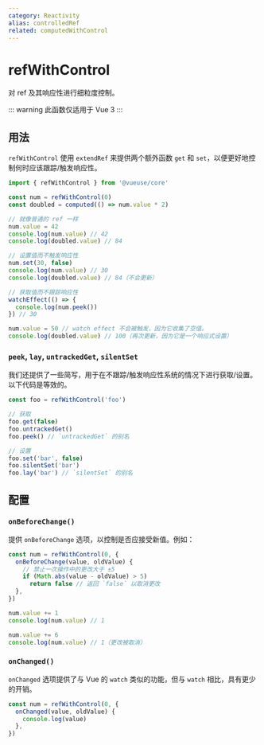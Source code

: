 ```yaml
---
category: Reactivity
alias: controlledRef
related: computedWithControl
---
```


# refWithControl

对 ref 及其响应性进行细粒度控制。

::: warning
此函数仅适用于 Vue 3
:::

## 用法

`refWithControl` 使用 `extendRef` 来提供两个额外函数 `get` 和 `set`，以便更好地控制何时应该跟踪/触发响应性。

```ts
import { refWithControl } from '@vueuse/core'

const num = refWithControl(0)
const doubled = computed(() => num.value * 2)

// 就像普通的 ref 一样
num.value = 42
console.log(num.value) // 42
console.log(doubled.value) // 84

// 设置值而不触发响应性
num.set(30, false)
console.log(num.value) // 30
console.log(doubled.value) // 84（不会更新）

// 获取值而不跟踪响应性
watchEffect(() => {
  console.log(num.peek())
}) // 30

num.value = 50 // watch effect 不会被触发，因为它收集了空值。
console.log(doubled.value) // 100（再次更新，因为它是一个响应式设置）
```

### `peek`, `lay`, `untrackedGet`, `silentSet`

我们还提供了一些简写，用于在不跟踪/触发响应性系统的情况下进行获取/设置。以下代码是等效的。

```ts
const foo = refWithControl('foo')
```

```ts
// 获取
foo.get(false)
foo.untrackedGet()
foo.peek() // `untrackedGet` 的别名
```

```ts
// 设置
foo.set('bar', false)
foo.silentSet('bar')
foo.lay('bar') // `silentSet` 的别名
```

## 配置

### `onBeforeChange()`

提供 `onBeforeChange` 选项，以控制是否应接受新值。例如：

```ts
const num = refWithControl(0, {
  onBeforeChange(value, oldValue) {
    // 禁止一次操作中的更改大于 ±5
    if (Math.abs(value - oldValue) > 5)
      return false // 返回 `false` 以取消更改
  },
})

num.value += 1
console.log(num.value) // 1

num.value += 6
console.log(num.value) // 1（更改被取消）
```

### `onChanged()`

`onChanged` 选项提供了与 Vue 的 `watch` 类似的功能，但与 `watch` 相比，具有更少的开销。

```ts
const num = refWithControl(0, {
  onChanged(value, oldValue) {
    console.log(value)
  },
})
```
